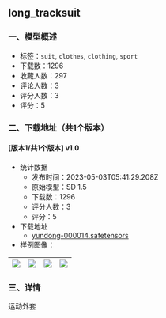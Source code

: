 ## long_tracksuit
### 一、模型概述

- 标签：`suit`, `clothes`, `clothing`, `sport`
- 下载数：1296
- 收藏人数：297
- 评论人数：3
- 评分人数：3
- 评分：5

### 二、下载地址（共1个版本）

#### [版本1/共1个版本] v1.0

- 统计数据
  - 发布时间：2023-05-03T05:41:29.208Z
  - 原始模型：SD 1.5
  - 下载数：1296
  - 评分人数：3
  - 评分：5
- 下载地址
  - [yundong-000014.safetensors](https://civitai.com/api/download/models/61138)
- 样例图像：

| <img src="https://image.civitai.com/xG1nkqKTMzGDvpLrqFT7WA/ebd4e497-75a3-4876-b7e7-ac2ca68c74d0/width=450/670112.jpeg" /> | <img src="https://image.civitai.com/xG1nkqKTMzGDvpLrqFT7WA/8f54716d-7f2e-4447-866a-e0be5a1b9eb7/width=450/670114.jpeg" /> | <img src="https://image.civitai.com/xG1nkqKTMzGDvpLrqFT7WA/64a981d7-ce77-4f59-a9b4-f63827b7d637/width=450/670115.jpeg" /> | <img src="https://image.civitai.com/xG1nkqKTMzGDvpLrqFT7WA/50a17905-7404-4f02-9f74-a07d7bad39a9/width=450/670156.jpeg" /> |
| ---- | ---- | ---- | ---- |


### 三、详情
<p>运动外套</p>